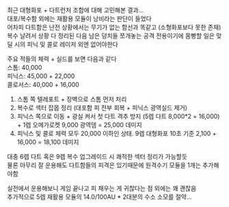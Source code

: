 최근 대형화포 + 다트런처 조합에 대해 고민해본 결과...  
대포/복수함 외에는 재활용 모듈이 낭비라는 판단이 들었다  
어차피 다트함은 난전 상황에서는 무기가 없는 함선과 똑같고 (소형화포보다 못한 존재)  
복수 날려서 상황 다 정리된 다음 남은 덩치들 쪼개놓는 공격 전용이기에 몸빵할 일은 맞딜 시의 피닉 및 콜로 레이저 외엔 없어야한다  
  
주요 적들의 체력 + 실드를 보면 다음과 같다  
스톰: 40,000  
피닉스: 45,000 + 22,000  
콜로서스: 40,000 + 16,000  
  
1. 스톰 쪽 텔레포트 + 장벽으로 스톰 먼저 처리  
2. 복수로 섹터 잡몹 정리 (대포함 피 전부 회복 + 피닉스 광역실드 제거)  
3. 피닉스 쪽으로 이동 + 광실 켜서 첫 다트 격추 방지 (5렙 다트 8,000*2 = 16,000) + 1렙 오메가로켓 9,000 광역뎀 = 25,000 데미지  
4. 피닉스 및 콜로 체력 모두 20,000 이하인 상태. 9렙 대형화포 10초 기준 2,100 + 16,000 = 18,100 데미지  
  
대충 6렙 다트 혹은 9렙 복수 업그레이드 시 쾌적한 섹터 정리가 가능할듯  
물론 아무리 잘 운용해도 다트함들의 피격은 있기때문에 원격수기 모듈을 1개는 추가해야함  
  
실전에서 운용해보니 게임 끝나고 피 채우는 게 귀찮다는 점 외에는 꽤 괜찮음  
추가적으로 5렙 재활용 모듈의 14.0/100AU * 2대분의 수소 소모를 절약...  
